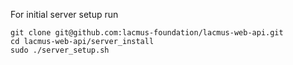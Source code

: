 For initial server setup run
```
git clone git@github.com:lacmus-foundation/lacmus-web-api.git
cd lacmus-web-api/server_install
sudo ./server_setup.sh